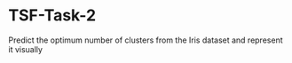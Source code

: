 # TSF-Task-2
Predict the optimum number of clusters from the Iris dataset and represent it visually
